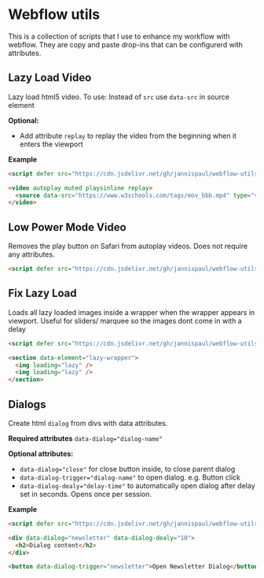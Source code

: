 # Webflow utils

This is a collection of scripts that I use to enhance my workflow with webflow. They are copy and paste drop-ins that can be configurerd with attributes.

## Lazy Load Video

Lazy load html5 video. To use:
Instead of `src` use `data-src` in source element

**Optional:**

- Add attribute `replay` to replay the video from the beginning when it enters the viewport

**Example**

```html
<script defer src="https://cdn.jsdelivr.net/gh/jannispaul/webflow-utils@latest/dist/videolazyload.js"></script>

<video autoplay muted playsinline replay>
  <source data-src="https://www.w3schools.com/tags/mov_bbb.mp4" type="video/mp4" />
</video>
```

## Low Power Mode Video

Removes the play button on Safari from autoplay videos. Does not require any attributes.

```html
<script defer src="https://cdn.jsdelivr.net/gh/jannispaul/webflow-utils@latest/dist/videolowpowermode.js"></script>
```

## Fix Lazy Load

Loads all lazy loaded images inside a wrapper when the wrapper appears in viewport. Useful for sliders/ marquee so the images dont come in with a delay

```html
<script defer src="https://cdn.jsdelivr.net/gh/jannispaul/webflow-utils@latest/dist/fixlazyload.js"></script>

<section data-element="lazy-wrapper">
  <img loading="lazy" />
  <img loading="lazy" />
</section>
```

## Dialogs

Create html `dialog` from divs with data attributes.

**Required attributes**
`data-dialog="dialog-name"`

**Optional attributes:**

- `data-dialog="close"` for close button inside, to close parent dialog
- `data-dialog-trigger="dialog-name"` to open dialog. e.g. Button click
- `data-dialog-dealy="delay-time"` to automatically open dialog after delay set in seconds. Opens once per session.

**Example**

```html
<script defer src="https://cdn.jsdelivr.net/gh/jannispaul/webflow-utils@latest/dist/dialog.js"></script>

<div data-dialog="newsletter" data-dialog-dealy="10">
  <h2>Dialog content</h2>
</div>

<button data-dialog-trigger="newsletter">Open Newsletter Dialog</button>
```
